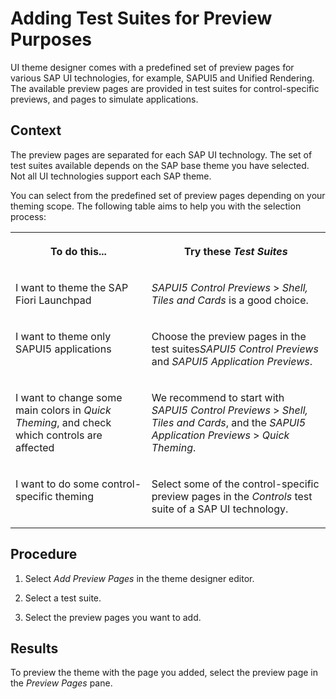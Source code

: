 <!-- loio7c4e50e95920436a94fff95a593bee56 -->

# Adding Test Suites for Preview Purposes

UI theme designer comes with a predefined set of preview pages for various SAP UI technologies, for example, SAPUI5 and Unified Rendering. The available preview pages are provided in test suites for control-specific previews, and pages to simulate applications.



## Context

The preview pages are separated for each SAP UI technology. The set of test suites available depends on the SAP base theme you have selected. Not all UI technologies support each SAP theme.

You can select from the predefined set of preview pages depending on your theming scope. The following table aims to help you with the selection process:


<table>
<tr>
<th valign="top">

To do this...



</th>
<th valign="top">

Try these *Test Suites*



</th>
</tr>
<tr>
<td valign="top">

I want to theme the SAP Fiori Launchpad



</td>
<td valign="top">

*SAPUI5 Control Previews* \> *Shell, Tiles and Cards* is a good choice.



</td>
</tr>
<tr>
<td valign="top">

I want to theme only SAPUI5 applications



</td>
<td valign="top">

Choose the preview pages in the test suites*SAPUI5 Control Previews* and *SAPUI5 Application Previews*.



</td>
</tr>
<tr>
<td valign="top">

I want to change some main colors in *Quick Theming*, and check which controls are affected



</td>
<td valign="top">

We recommend to start with *SAPUI5 Control Previews* \> *Shell, Tiles and Cards*, and the *SAPUI5 Application Previews* \> *Quick Theming*.



</td>
</tr>
<tr>
<td valign="top">

I want to do some control-specific theming



</td>
<td valign="top">

Select some of the control-specific preview pages in the *Controls* test suite of a SAP UI technology.



</td>
</tr>
</table>



## Procedure

1.  Select *Add Preview Pages* in the theme designer editor.

2.  Select a test suite.

3.  Select the preview pages you want to add.




<a name="loio7c4e50e95920436a94fff95a593bee56__result_oz1_bss_fpb"/>

## Results

To preview the theme with the page you added, select the preview page in the *Preview Pages* pane.

